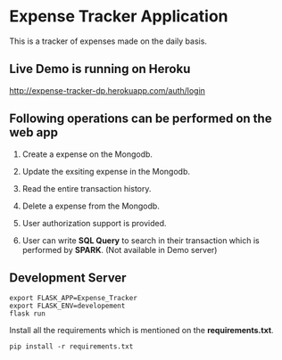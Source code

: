 # Expense Tracker Application
This is a tracker of expenses made on the daily basis.

## Live Demo is running on Heroku

http://expense-tracker-dp.herokuapp.com/auth/login

## Following operations can be performed on the web app

1. Create a expense on the Mongodb.

2. Update the exsiting expense in the Mongodb.

3. Read the entire transaction history.

4. Delete a expense from the Mongodb.

5. User authorization support is provided.

6. User can write **SQL Query** to search in their transaction which is performed by **SPARK**. (Not available in Demo server)

## Development Server

``` 
export FLASK_APP=Expense_Tracker
export FLASK_ENV=developement
flask run
```

Install all the requirements which is mentioned on the **requirements.txt**.

```
pip install -r requirements.txt
```
